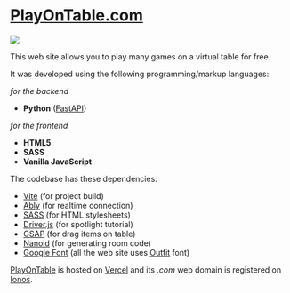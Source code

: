 # [PlayOnTable.com](https://www.playontable.com/)

![](https://gwu0gmqhaw3wrynk.public.blob.vercel-storage.com/other/thumbnail-vj0zUV663nFN8eHuzHvFuVBJq3BrhR.png)

This web site allows you to play many games on a virtual table for free.

It was developed using the following programming/markup languages:

*for the backend*

- **Python** ([FastAPI](https://fastapi.tiangolo.com/))

*for the frontend*

- **HTML5**
- **SASS**
- **Vanilla JavaScript**

The codebase has these dependencies:

- [Vite](https://vite.dev/) (for project build)
- [Ably](https://ably.com/) (for realtime connection)
- [SASS](https://sass-lang.com/) (for HTML stylesheets)
- [Driver.js](https://driverjs.com/) (for spotlight tutorial)
- [GSAP](https://gsap.com/) (for drag items on table)
- [Nanoid](https://www.npmjs.com/package/nanoid) (for generating room code)
- [Google Font](https://fonts.google.com/) (all the web site uses [Outfit](https://fonts.google.com/specimen/Outfit) font)

[PlayOnTable](https://www.playontable.com/) is hosted on [Vercel](https://vercel.com/) and its *.com* web domain is registered on [Ionos](https://www.ionos.it/).